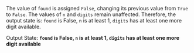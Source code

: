 The value of `found` is assigned `False`, changing its previous value from `True` to `False`. The values of `n` and `digits` remain unaffected. Therefore, the output state is: `found` is False, `n` is at least 1, `digits` has at least one more digit available.

Output State: **`found` is False, `n` is at least 1, `digits` has at least one more digit available**